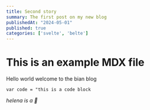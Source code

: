 ```yaml
---
title: Second story 
summary: The first post on my new blog
publishedAt: "2024-05-01"
published: true
categories: ['svelte', 'belte']
---
```


# This is an example MDX file

Hello world welcome to the bian blog

```
var code = "this is a code block
```

*helena is a 🍕*
